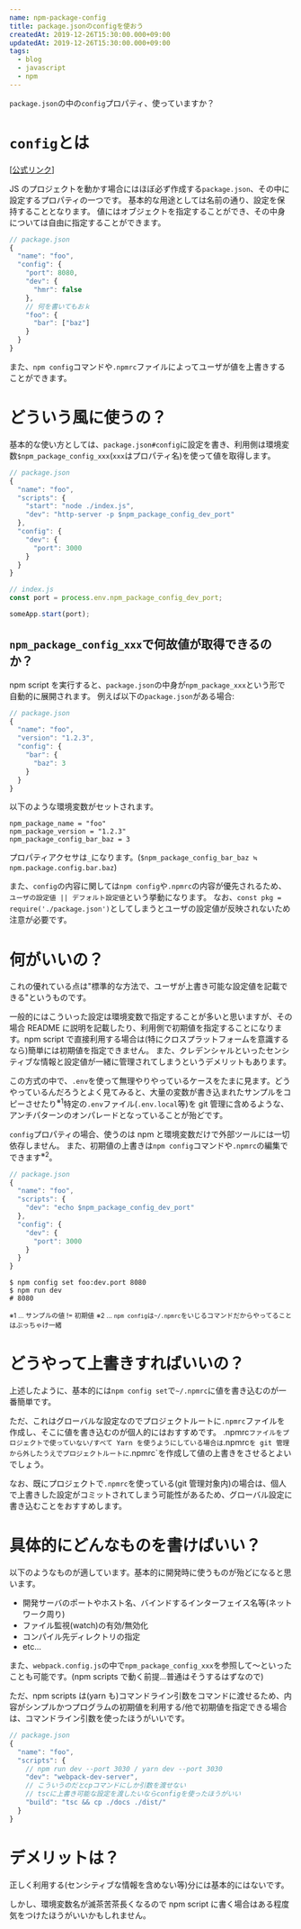 ```yaml
---
name: npm-package-config
title: package.jsonのconfigを使おう
createdAt: 2019-12-26T15:30:00.000+09:00
updatedAt: 2019-12-26T15:30:00.000+09:00
tags:
  - blog
  - javascript
  - npm
---
```


`package.json`の中の`config`プロパティ、使っていますか？

# `config`とは

[[公式リンク](https://docs.npmjs.com/files/package.json#config)]

JS のプロジェクトを動かす場合にはほぼ必ず作成する`package.json`、その中に設定するプロパティの一つです。
基本的な用途としては名前の通り、設定を保持することとなります。
値にはオブジェクトを指定することができ、その中身については自由に指定することができます。

```js
// package.json
{
  "name": "foo",
  "config": {
    "port": 8080,
    "dev": {
      "hmr": false
    },
    // 何を書いてもおｋ
    "foo": {
      "bar": ["baz"]
    }
  }
}
```

また、`npm config`コマンドや`.npmrc`ファイルによってユーザが値を上書きすることができます。

# どういう風に使うの？

基本的な使い方としては、`package.json#config`に設定を書き、利用側は環境変数`$npm_package_config_xxx`(`xxx`はプロパティ名)を使って値を取得します。

```js
// package.json
{
  "name": "foo",
  "scripts": {
    "start": "node ./index.js",
    "dev": "http-server -p $npm_package_config_dev_port"
  },
  "config": {
    "dev": {
      "port": 3000
    }
  }
}
```

```js
// index.js
const port = process.env.npm_package_config_dev_port;

someApp.start(port);
```

## `npm_package_config_xxx`で何故値が取得できるのか？

npm script を実行すると、`package.json`の中身が`npm_package_xxx`という形で自動的に展開されます。
例えば以下の`package.json`がある場合:

```js
// package.json
{
  "name": "foo",
  "version": "1.2.3",
  "config": {
    "bar": {
      "baz": 3
    }
  }
}
```

以下のような環境変数がセットされます。

```
npm_package_name = "foo"
npm_package_version = "1.2.3"
npm_package_config_bar_baz = 3
```

プロパティアクセサは`_`になります。(`$npm_package_config_bar_baz ≒ npm.package.config.bar.baz`)

また、`config`の内容に関しては`npm config`や`.npmrc`の内容が優先されるため、`ユーザの設定値 || デフォルト設定値`という挙動になります。
なお、`const pkg = require('./package.json')`としてしまうとユーザの設定値が反映されないため注意が必要です。

# 何がいいの？

これの優れている点は"標準的な方法で、ユーザが上書き可能な設定値を記載できる"というものです。

一般的にはこういった設定は環境変数で指定することが多いと思いますが、その場合 README に説明を記載したり、利用側で初期値を指定することになります。npm script で直接利用する場合は(特にクロスプラットフォームを意識するなら)簡単には初期値を指定できません。
また、クレデンシャルといったセンシティブな情報と設定値が一緒に管理されてしまうというデメリットもあります。

この方式の中で、`.env`を使って無理やりやっているケースをたまに見ます。どうやっているんだろうとよく見てみると、大量の変数が書き込まれたサンプルをコピーさせたり<sup>※1</sup>特定の`.env`ファイル(`.env.local`等)を git 管理に含めるような、アンチパターンのオンパレードとなっていることが殆どです。

`config`プロパティの場合、使うのは npm と環境変数だけで外部ツールには一切依存しません。
また、初期値の上書きは`npm config`コマンドや`.npmrc`の編集でできます<sup>※2</sup>。

```js
// package.json
{
  "name": "foo",
  "scripts": {
    "dev": "echo $npm_package_config_dev_port"
  },
  "config": {
    "dev": {
      "port": 3000
    }
  }
}
```

```shell
$ npm config set foo:dev.port 8080
$ npm run dev
# 8080
```

<small>※1 ... サンプルの値 != 初期値</small>
<small>※2 ... `npm config`は`~/.npmrc`をいじるコマンドだからやってることはぶっちゃけ一緒</small>

# どうやって上書きすればいいの？

上述したように、基本的には`npm config set`で`~/.npmrc`に値を書き込むのが一番簡単です。

ただ、これはグローバルな設定なのでプロジェクトルートに`.npmrc`ファイルを作成し、そこに値を書き込むのが個人的にはおすすめです。
.npmrc`ファイルをプロジェクトで使っていない/すべて Yarn を使うようにしている場合は`.npmrc`を git 管理から外したうえでプロジェクトルートに`.npmrc`を作成して値の上書きをさせるとよいでしょう。

なお、既にプロジェクトで`.npmrc`を使っている(git 管理対象内)の場合は、個人で上書きした設定がコミットされてしまう可能性があるため、グローバル設定に書き込むことをおすすめします。

# 具体的にどんなものを書けばいい？

以下のようなものが適しています。基本的に開発時に使うものが殆どになると思います。

- 開発サーバのポートやホスト名、バインドするインターフェイス名等(ネットワーク周り)
- ファイル監視(watch)の有効/無効化
- コンパイル先ディレクトリの指定
- etc...

また、`webpack.config.js`の中で`npm_package_config_xxx`を参照して〜といったことも可能です。(npm scripts で動く前提...普通はそうするはずなので)

ただ、npm scripts は(yarn も)コマンドライン引数をコマンドに渡せるため、内容がシンプルかつプログラムの初期値を利用する/他で初期値を指定できる場合は、コマンドライン引数を使ったほうがいいです。

```js
// package.json
{
  "name": "foo",
  "scripts": {
    // npm run dev --port 3030 / yarn dev --port 3030
    "dev": "webpack-dev-server",
    // こういうのだとcpコマンドにしか引数を渡せない
    // tscに上書き可能な設定を渡したいならconfigを使ったほうがいい
    "build": "tsc && cp ./docs ./dist/"
  }
}
```

# デメリットは？

正しく利用する(センシティブな情報を含めない等)分には基本的にはないです。

しかし、環境変数名が滅茶苦茶長くなるので npm script に書く場合はある程度気をつけたほうがいいかもしれません。
